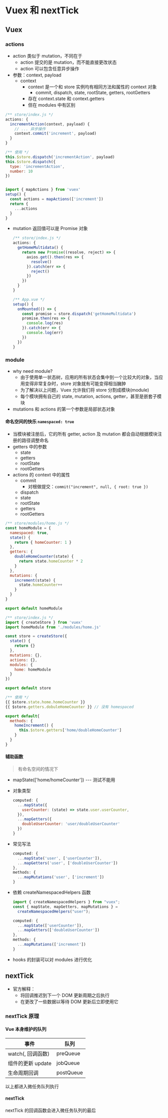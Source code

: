 <!--
 * @Author: East
 * @Date: 2021-11-16 15:29:31
 * @LastEditors: Please set LastEditors
 * @Description: 打开koroFileHeader查看配置 进行设置: https://github.com/OBKoro1/koro1FileHeader/wiki/%E9%85%8D%E7%BD%AE
 * @FilePath: \forGreaterGood\vue3\25-vuex和nextTick.md
-->

# Vuex 和 nextTick

## Vuex

### actions

- action 类似于 mutation，不同在于
  - action 提交的是 mutation，而不能直接更改状态
  - action 可以包含任意异步操作
- 参数：context, payload
  - context
    - context 是一个和 store 实例均有相同方法和属性的 context 对象
      - commit, dispatch, state, rootState, getters, rootGetters
    - 存在 context.state 和 context.getters
    - 但在 modules 中有区别

```js
/** store/index.js */
actions: {
  incrementAction(context, payload) {
    // ... 异步操作
    context.commit('increment', payload)
  }
}

/** 使用 */
this.$store.dispatch('incrementAction', payload)
this.$store.dispatch({
  type: 'incrementAction',
  number: 10
})


import { mapActions } from 'vuex'
setup() {
  const actions = mapActions(['increment'])
  return {
    ...actions
  }
}
```

- mutation 返回值可以是 Promise 对象

  ```js
  /** store/index.js */
  actions: {
    getHomeMultidata() {
      return new Promise((resolve, reject) => {
        axios.get().then(res => {
          resolve()
        }).catch(err => {
          reject()
        })
      })
    }
  }

  /** App.vue */
  setup() {
    onMounted(() => {
      const promise = store.dispatch('getHomeMultidata')
      promise.then(res => {
        console.log(res)
      }).catch(err => {
        console.log(err)
      })
    })
  }
  ```

### module

- why need module?
  - 由于使用单一状态树，应用的所有状态会集中到一个比较大的对象，当应用变得非常复杂时，store 对象就有可能变得相当臃肿
  - 为了解决以上问题，Vuex 允许我们将 store 分割成模块(module)
  - 每个模块拥有自己的 state, mutation, actions, getter，甚至是嵌套子模块
- mutations 和 actions 的第一个参数是局部状态对象

#### 命名空间的快乐 `namespaced: true`

- 当模块被注册后，它的所有 getter, action 及 mutation 都会自动根据模块注册的路径调整命名
- getters 中的参数
  - state
  - getters
  - rootState
  - rootGetters
- actions 的 context 中的属性
  - commit
    - 对根做提交：`commit("increment", null, { root: true })`
  - dispatch
  - state
  - rootState
  - getters
  - rootGetters

```js
/** store/modules/home.js */
const homeModule = {
  namespaced: true,
  state() {
    return { homeCounter: 1 }
  },
  getters: {
    doubleHomeCounter(state) {
      return state.homeCounter * 2
    }
  },
  mutations: {
    increment(state) {
      state.homeCounter++
    }
  }
}

export default homeModule

/** store/index.js */
import { createStore } from 'vuex'
import homeModule from './modules/home.js'

const store = createStore({
  state() {
    return {}
  },
  mutations: {},
  actions: {},
  modules: {
    home: homeModule
  }
})

export default store

/** 使用 */
{{ $store.state.home.homeCounter }}
{{ $store.getters.dobuleHomeCounter }} // 没有 homespaced

export default{
  methods: {
    homeIncrement() {
      this.$store.getters['home/doubleHomeCounter']
    }
  }
}
```

#### 辅助函数

> 有命名空间的情况下

- mapState(['home/homeCounter']) --- 测试不能用
- 对象类型

  ```js
  computed: {
    ...mapState({
      userCounter: (state) => state.user.userCounter,
    }),
    ...mapGetters({
      doubleUserCounter: 'user/doubleUserCounter'
    })
  }
  ```

- 常见写法
  ```js
  computed: {
    ...mapState('user', ['userCounter']),
    ...mapGetters('user', ['doubleUserCounter'])
  },
  methods: {
    ...mapMutations('user', ['increment'])
  }
  ```
- 依赖 createNamespacedHelpers 函数

  ```js
  import { createNamespacedHelpers } from "vuex";
  const { mapState, mapGetters, mapMutations } =
    createNamespacedHelpers("user");

  computed: {
    ...mapState(['userCounter']),
    ...mapGetters(['doubleUserCounter'])
  },
  methods: {
    ...mapMutations(['increment'])
  }
  ```

- hooks 的封装可以对 modules 进行优化

## nextTick

- 官方解释：
  - 将回调推迟到下一个 DOM 更新周期之后执行
  - 在更改了一些数据以等待 DOM 更新后立即使用它

### nextTick 原理

#### Vue 本身维护的队列

| 事件              | 队列      |
| ----------------- | --------- |
| watch(, 回调函数) | preQueue  |
| 组件的更新 update | jobQueue  |
| 生命周期回调      | postQueue |

以上都进入微任务队列执行

#### nextTick

nextTick 的回调函数会进入微任务队列的最后
